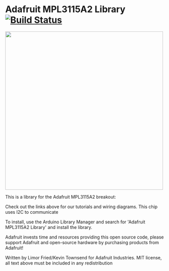 # Adafruit MPL3115A2 Library [![Build Status](https://travis-ci.org/adafruit/Adafruit_MPL3115A2_Library.svg?branch=master)](https://travis-ci.org/adafruit/Adafruit_MPL3115A2_Library)

<a href="https://www.adafruit.com/products/1893"><img src="https://cdn-shop.adafruit.com/970x728/1893-02.jpg" width="500px"/></a>

This is a library for the Adafruit MPL3115A2 breakout:
 
Check out the links above for our tutorials and wiring diagrams. This chip uses I2C to communicate

To install, use the Arduino Library Manager and search for 'Adafruit MPL3115A2 Library' and install the library.

Adafruit invests time and resources providing this open source code, please support Adafruit and open-source hardware by purchasing products from Adafruit!

Written by Limor Fried/Kevin Townsend for Adafruit Industries.
MIT license, all text above must be included in any redistribution
